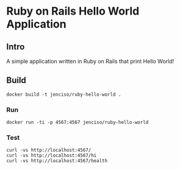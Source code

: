 # Ruby on Rails Hello World Application

## Intro

A simple application written in Ruby on Rails that print Hello World!

## Build

```
docker build -t jenciso/ruby-hello-world .
```

### Run

```
docker run -ti -p 4567:4567 jenciso/ruby-hello-world 
```

### Test

```
curl -vs http://localhost:4567/
curl -vs http://localhost:4567/hi
curl -vs http://localhost:4567/health
```


